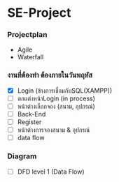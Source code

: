 # SE-Project
### Projectplan
- Agile
- Waterfall

### งานที่ต้องทำ ต้องภายในวันพฤหัส
- [x] Login (ข้างการเชื่อมกับSQL(XAMPP))
- [ ] ตกแต่งหน้าLogin (in process)
- [ ] หน้าต่างเลือกจอง (สนาม, อุปกรณ์)
- [ ] Back-End
- [ ] Register
- [ ] หน้าต่างการจองสนาม & อุปกรณ์
- [ ] data flow

### Diagram
- [ ] DFD level 1 (Data Flow)
